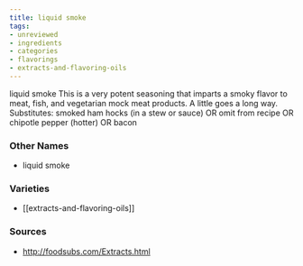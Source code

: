 ```yaml
---
title: liquid smoke
tags:
- unreviewed
- ingredients
- categories
- flavorings
- extracts-and-flavoring-oils
---
```

liquid smoke This is a very potent seasoning that imparts a smoky flavor to meat, fish, and vegetarian mock meat products. A little goes a long way. Substitutes: smoked ham hocks (in a stew or sauce) OR omit from recipe OR chipotle pepper (hotter) OR bacon

### Other Names

* liquid smoke

### Varieties

* [[extracts-and-flavoring-oils]]

### Sources
* http://foodsubs.com/Extracts.html
